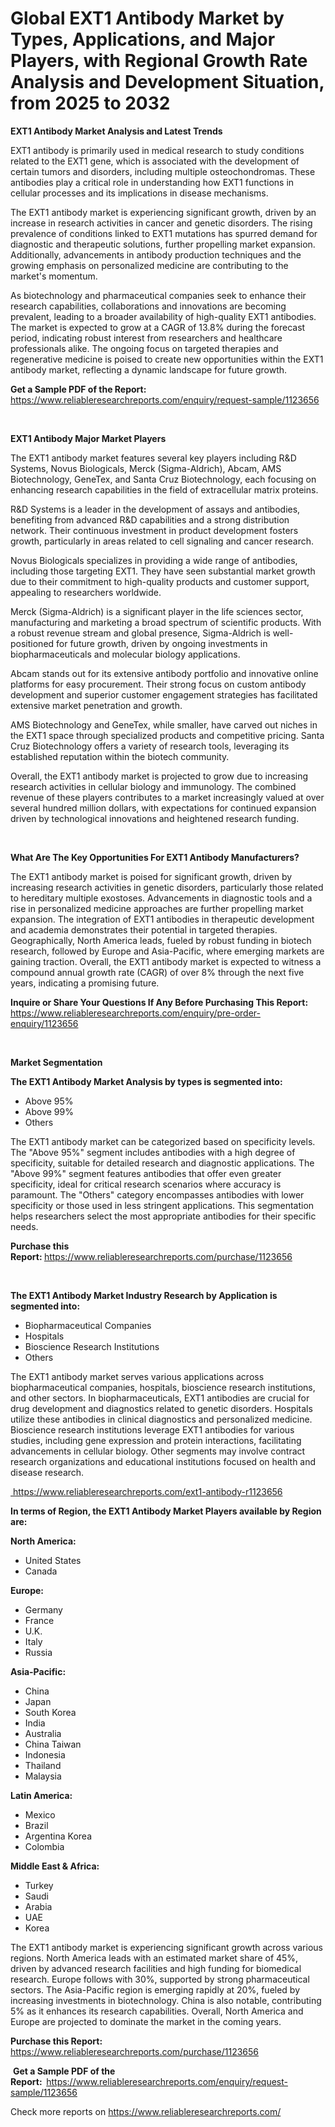 <p><h1>Global EXT1 Antibody Market by Types, Applications, and Major Players, with Regional Growth Rate Analysis and Development Situation, from 2025 to 2032</h1></p><p><strong>EXT1 Antibody Market Analysis and Latest Trends</strong></p>
<p><p>EXT1 antibody is primarily used in medical research to study conditions related to the EXT1 gene, which is associated with the development of certain tumors and disorders, including multiple osteochondromas. These antibodies play a critical role in understanding how EXT1 functions in cellular processes and its implications in disease mechanisms.</p><p>The EXT1 antibody market is experiencing significant growth, driven by an increase in research activities in cancer and genetic disorders. The rising prevalence of conditions linked to EXT1 mutations has spurred demand for diagnostic and therapeutic solutions, further propelling market expansion. Additionally, advancements in antibody production techniques and the growing emphasis on personalized medicine are contributing to the market's momentum.</p><p>As biotechnology and pharmaceutical companies seek to enhance their research capabilities, collaborations and innovations are becoming prevalent, leading to a broader availability of high-quality EXT1 antibodies. The market is expected to grow at a CAGR of 13.8% during the forecast period, indicating robust interest from researchers and healthcare professionals alike. The ongoing focus on targeted therapies and regenerative medicine is poised to create new opportunities within the EXT1 antibody market, reflecting a dynamic landscape for future growth.</p></p>
<p><strong>Get a Sample PDF of the Report:&nbsp;</strong> <a href="https://www.reliableresearchreports.com/enquiry/request-sample/1123656?utm_campaign=41&utm_medium=2&utm_source=Github&utm_content=ia&utm_term=03032025&utm_id=ext1-antibody">https://www.reliableresearchreports.com/enquiry/request-sample/1123656</a></p>
<p>&nbsp;</p>
<p><strong>EXT1 Antibody Major Market Players</strong></p>
<p><p>The EXT1 antibody market features several key players including R&D Systems, Novus Biologicals, Merck (Sigma-Aldrich), Abcam, AMS Biotechnology, GeneTex, and Santa Cruz Biotechnology, each focusing on enhancing research capabilities in the field of extracellular matrix proteins.</p><p>R&D Systems is a leader in the development of assays and antibodies, benefiting from advanced R&D capabilities and a strong distribution network. Their continuous investment in product development fosters growth, particularly in areas related to cell signaling and cancer research.</p><p>Novus Biologicals specializes in providing a wide range of antibodies, including those targeting EXT1. They have seen substantial market growth due to their commitment to high-quality products and customer support, appealing to researchers worldwide.</p><p>Merck (Sigma-Aldrich) is a significant player in the life sciences sector, manufacturing and marketing a broad spectrum of scientific products. With a robust revenue stream and global presence, Sigma-Aldrich is well-positioned for future growth, driven by ongoing investments in biopharmaceuticals and molecular biology applications.</p><p>Abcam stands out for its extensive antibody portfolio and innovative online platforms for easy procurement. Their strong focus on custom antibody development and superior customer engagement strategies has facilitated extensive market penetration and growth.</p><p>AMS Biotechnology and GeneTex, while smaller, have carved out niches in the EXT1 space through specialized products and competitive pricing. Santa Cruz Biotechnology offers a variety of research tools, leveraging its established reputation within the biotech community.</p><p>Overall, the EXT1 antibody market is projected to grow due to increasing research activities in cellular biology and immunology. The combined revenue of these players contributes to a market increasingly valued at over several hundred million dollars, with expectations for continued expansion driven by technological innovations and heightened research funding.</p></p>
<p>&nbsp;</p>
<p><strong>What Are The Key Opportunities For EXT1 Antibody Manufacturers?</strong></p>
<p><p>The EXT1 antibody market is poised for significant growth, driven by increasing research activities in genetic disorders, particularly those related to hereditary multiple exostoses. Advancements in diagnostic tools and a rise in personalized medicine approaches are further propelling market expansion. The integration of EXT1 antibodies in therapeutic development and academia demonstrates their potential in targeted therapies. Geographically, North America leads, fueled by robust funding in biotech research, followed by Europe and Asia-Pacific, where emerging markets are gaining traction. Overall, the EXT1 antibody market is expected to witness a compound annual growth rate (CAGR) of over 8% through the next five years, indicating a promising future.</p></p>
<p><strong>Inquire or Share Your Questions If Any Before Purchasing This Report:</strong> <a href="https://www.reliableresearchreports.com/enquiry/pre-order-enquiry/1123656?utm_campaign=41&utm_medium=2&utm_source=Github&utm_content=ia&utm_term=03032025&utm_id=ext1-antibody">https://www.reliableresearchreports.com/enquiry/pre-order-enquiry/1123656</a></p>
<p>&nbsp;</p>
<p><strong>Market Segmentation</strong></p>
<p><strong>The EXT1 Antibody Market Analysis by types is segmented into:</strong></p>
<p><ul><li>Above 95%</li><li>Above 99%</li><li>Others</li></ul></p>
<p><p>The EXT1 antibody market can be categorized based on specificity levels. The "Above 95%" segment includes antibodies with a high degree of specificity, suitable for detailed research and diagnostic applications. The "Above 99%" segment features antibodies that offer even greater specificity, ideal for critical research scenarios where accuracy is paramount. The "Others" category encompasses antibodies with lower specificity or those used in less stringent applications. This segmentation helps researchers select the most appropriate antibodies for their specific needs.</p></p>
<p><strong>Purchase this Report:&nbsp;</strong><a href="https://www.reliableresearchreports.com/purchase/1123656?utm_campaign=41&utm_medium=2&utm_source=Github&utm_content=ia&utm_term=03032025&utm_id=ext1-antibody">https://www.reliableresearchreports.com/purchase/1123656</a></p>
<p>&nbsp;</p>
<p><strong>The EXT1 Antibody Market Industry Research by Application is segmented into:</strong></p>
<p><ul><li>Biopharmaceutical Companies</li><li>Hospitals</li><li>Bioscience Research Institutions</li><li>Others</li></ul></p>
<p><p>The EXT1 antibody market serves various applications across biopharmaceutical companies, hospitals, bioscience research institutions, and other sectors. In biopharmaceuticals, EXT1 antibodies are crucial for drug development and diagnostics related to genetic disorders. Hospitals utilize these antibodies in clinical diagnostics and personalized medicine. Bioscience research institutions leverage EXT1 antibodies for various studies, including gene expression and protein interactions, facilitating advancements in cellular biology. Other segments may involve contract research organizations and educational institutions focused on health and disease research.</p></p>
<p><a href="https://www.reliableresearchreports.com/ext1-antibody-r1123656?utm_campaign=41&utm_medium=2&utm_source=Github&utm_content=ia&utm_term=03032025&utm_id=ext1-antibody">&nbsp;https://www.reliableresearchreports.com/ext1-antibody-r1123656</a></p>
<p><strong>In terms of Region, the EXT1 Antibody Market Players available by Region are:</strong></p>
<p>
    <p> <strong> North America: </strong>
        <ul>
            <li>United States</li>
            <li>Canada</li>
        </ul>
        </p> 
    <p> <strong> Europe: </strong>
        <ul>
            <li>Germany</li>
            <li>France</li>
            <li>U.K.</li>
            <li>Italy</li>
            <li>Russia</li>
        </ul>
        </p> 
    <p> <strong> Asia-Pacific: </strong>
        <ul>
            <li>China</li>
            <li>Japan</li>
            <li>South Korea</li>
            <li>India</li>
            <li>Australia</li>
            <li>China Taiwan</li>
            <li>Indonesia</li>
            <li>Thailand</li>
            <li>Malaysia</li>
        </ul>
        </p> 
    <p> <strong> Latin America: </strong>
        <ul>
            <li>Mexico</li>
            <li>Brazil</li>
            <li>Argentina Korea</li>
            <li>Colombia</li>
        </ul>
        </p> 
    <p> <strong> Middle East & Africa: </strong>
        <ul>
            <li>Turkey</li>
            <li>Saudi</li>
            <li>Arabia</li>
            <li>UAE</li>
            <li>Korea</li>
        </ul>
    </p>
    </p>
<p><p>The EXT1 antibody market is experiencing significant growth across various regions. North America leads with an estimated market share of 45%, driven by advanced research facilities and high funding for biomedical research. Europe follows with 30%, supported by strong pharmaceutical sectors. The Asia-Pacific region is emerging rapidly at 20%, fueled by increasing investments in biotechnology. China is also notable, contributing 5% as it enhances its research capabilities. Overall, North America and Europe are projected to dominate the market in the coming years.</p></p>
<p><strong>Purchase this Report: </strong><a href="https://www.reliableresearchreports.com/purchase/1123656?utm_campaign=41&utm_medium=2&utm_source=Github&utm_content=ia&utm_term=03032025&utm_id=ext1-antibody">https://www.reliableresearchreports.com/purchase/1123656</a></p>
<p>&nbsp;<strong>Get a Sample PDF of the Report:&nbsp;&nbsp;</strong><a href="https://www.reliableresearchreports.com/enquiry/request-sample/1123656?utm_campaign=41&utm_medium=2&utm_source=Github&utm_content=ia&utm_term=03032025&utm_id=ext1-antibody">https://www.reliableresearchreports.com/enquiry/request-sample/1123656</a></p>
<p><strong></strong></p>
<p>Check more reports on <a href="https://www.reliableresearchreports.com/?utm_campaign=41&utm_medium=2&utm_source=Github&utm_content=ia&utm_term=03032025&utm_id=ext1-antibody">https://www.reliableresearchreports.com/</a></p>